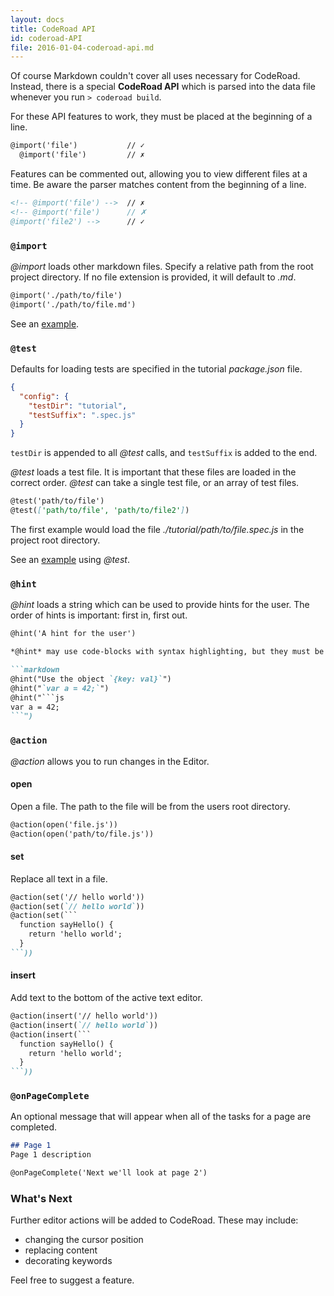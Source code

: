 ```yaml
---
layout: docs
title: CodeRoad API
id: coderoad-API
file: 2016-01-04-coderoad-api.md
---
```


Of course Markdown couldn't cover all uses necessary for CodeRoad. Instead, there is a special **CodeRoad API** which is parsed into the data file whenever you run `> coderoad build`.

For these API features to work, they must be placed at the beginning of a line.

```markdown
@import('file')           // ✓
  @import('file')         // ✗
```

Features can be commented out, allowing you to view different files at a time. Be aware the parser matches content from the beginning of a line.

```markdown
<!-- @import('file') -->  // ✗
<!-- @import('file')      // ✗
@import('file2') -->      // ✓
```

### `@import`

*@import* loads other markdown files. Specify a relative path from the root project directory. If no file extension is provided, it will default to *.md*.

```markdown
@import('./path/to/file')
@import('./path/to/file.md')
```

See an [example](https://github.com/coderoad/coderoad-functional-school/blob/master/tutorial/tutorial.md).


### `@test`

Defaults for loading tests are specified in the tutorial *package.json* file.

```json
{
  "config": {
    "testDir": "tutorial",    
    "testSuffix": ".spec.js"  
  }
}
```

`testDir` is appended to all *@test* calls, and `testSuffix` is added to the end.

*@test* loads a test file. It is important that these files are loaded in the correct order. *@test* can take a single test file, or an array of test files.

```markdown
@test('path/to/file')
@test(['path/to/file', 'path/to/file2'])
```

The first example would load the file *./tutorial/path/to/file.spec.js* in the project root directory.

See an [example](https://github.com/coderoad/coderoad-functional-school/blob/master/tutorial/1/01/filter.md) using *@test*.

### `@hint`

*@hint* loads a string which can be used to provide hints for the user. The order of hints is important: first in, first out.

```markdown
@hint('A hint for the user')

*@hint* may use code-blocks with syntax highlighting, but they must be wrapped in quotes.

```markdown
@hint("Use the object `{key: val}`")
@hint("`var a = 42;`")
@hint("```js
var a = 42;
```")
```

### `@action`

*@action* allows you to run changes in the Editor.

#### open

Open a file. The path to the file will be from the users root directory.

```markdown
@action(open('file.js'))
@action(open('path/to/file.js'))
```

#### set

Replace all text in a file.

```markdown
@action(set('// hello world'))
@action(set(`// hello world`))
@action(set(```
  function sayHello() {
    return 'hello world';
  }
```))
```

#### insert

Add text to the bottom of the active text editor.

```markdown
@action(insert('// hello world'))
@action(insert(`// hello world`))
@action(insert(```
  function sayHello() {
    return 'hello world';
  }
```))
```

### `@onPageComplete`

An optional message that will appear when all of the tasks for a page are completed.

```markdown
## Page 1
Page 1 description

@onPageComplete('Next we'll look at page 2')
```

### What's Next

Further editor actions will be added to CodeRoad. These may include:

* changing the cursor position
* replacing content
* decorating keywords

Feel free to suggest a feature.
